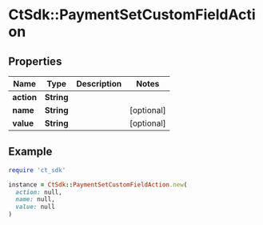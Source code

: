 # CtSdk::PaymentSetCustomFieldAction

## Properties

| Name | Type | Description | Notes |
| ---- | ---- | ----------- | ----- |
| **action** | **String** |  |  |
| **name** | **String** |  | [optional] |
| **value** | **String** |  | [optional] |

## Example

```ruby
require 'ct_sdk'

instance = CtSdk::PaymentSetCustomFieldAction.new(
  action: null,
  name: null,
  value: null
)
```


